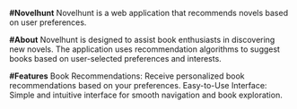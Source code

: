 **#Novelhunt**
Novelhunt is a web application that recommends novels based on user preferences.

**#About**
Novelhunt is designed to assist book enthusiasts in discovering new novels. The application uses recommendation algorithms to suggest books based on user-selected preferences and interests.

**#Features**
Book Recommendations: Receive personalized book recommendations based on your preferences.
Easy-to-Use Interface: Simple and intuitive interface for smooth navigation and book exploration.
